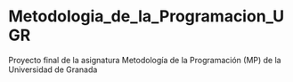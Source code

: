 # Metodologia_de_la_Programacion_UGR
Proyecto final de la asignatura Metodología de la Programación (MP) de la Universidad de Granada
